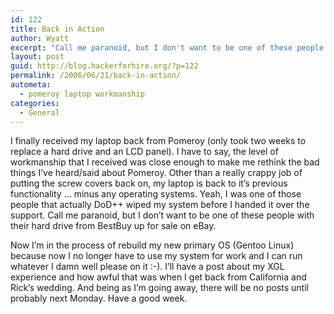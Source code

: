 ```yaml
---
id: 122
title: Back in Action
author: Wyatt
excerpt: "Call me paranoid, but I don't want to be one of these people with their harddrive from BestBuy up for sale on eBay."
layout: post
guid: http://blog.hackerforhire.org/?p=122
permalink: /2006/06/21/back-in-action/
autometa:
  - pomeroy laptop workmanship
categories:
  - General
---
```

I finally received my laptop back from Pomeroy (only took two weeks to replace a hard drive and an LCD panel). I have to say, the level of workmanship that I received was close enough to make me rethink the bad things I&#8217;ve heard/said about Pomeroy. Other than a really crappy job of putting the screw covers back on, my laptop is back to it&#8217;s previous functionality &#8230; minus any operating systems. Yeah, I was one of those people that actually DoD++ wiped my system before I handed it over the support. Call me paranoid, but I don&#8217;t want to be one of these people with their hard drive from BestBuy up for sale on eBay.

Now I&#8217;m in the process of rebuild my new primary OS (Gentoo Linux) because now I no longer have to use my system for work and I can run whatever I damn well please on it :-). I&#8217;ll have a post about my XGL experience and how awful that was when I get back from California and Rick&#8217;s wedding. And being as I&#8217;m going away, there will be no posts until probably next Monday. Have a good week.